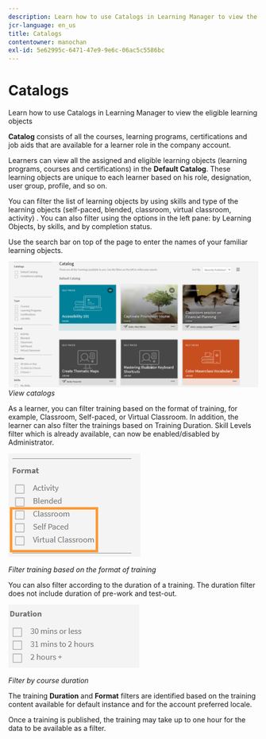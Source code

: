 ```yaml
---
description: Learn how to use Catalogs in Learning Manager to view the eligible learning objects
jcr-language: en_us
title: Catalogs
contentowner: manochan
exl-id: 5e62995c-6471-47e9-9e6c-06ac5c5586bc
---
```

# Catalogs

Learn how to use Catalogs in Learning Manager to view the eligible learning objects

**Catalog** consists of all the courses, learning programs, certifications and job aids that are available for a learner role in the company account.

Learners can view all the assigned and eligible learning objects (learning programs, courses and certifications) in the **Default Catalog**. These learning objects are unique to each learner based on his role, designation, user group, profile, and so on.

You can filter the list of learning objects by using skills and type of the learning objects (self-paced, blended, classroom, virtual classroom, activity) . You can also filter using the options in the left pane: by Learning Objects, by skills, and by completion status.

Use the search bar on top of the page to enter the names of your familiar learning objects.

![](assets/catalogs.png)
*View catalogs*

As a learner, you can  filter training based on the format of training, for example, Classroom, Self-paced, or Virtual Classroom. In addition, the learner can also filter the trainings based on Training Duration. Skill Levels filter which is already available, can now be enabled/disabled by Administrator. 

![](assets/image014.png)

*Filter training based on the format of training*

You can also filter according to the duration of a training. The duration filter does not include duration of pre-work and test-out.

![](assets/image015.png)

*Filter by course duration*

The training **Duration** and **Format** filters are identified based on the training content available for default instance and for the account preferred locale.

Once a training is published, the training may take up to one hour for the data to be available as a filter.
